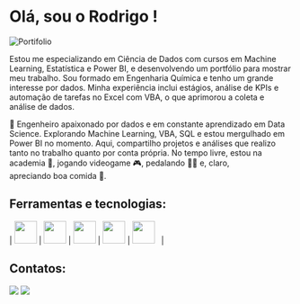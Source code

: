 # Olá, sou o Rodrigo ! 

![Portifolio](https://github.com/user-attachments/assets/df496383-55e5-4fb8-a691-6640d3301054)

Estou me especializando em Ciência de Dados com cursos em Machine Learning, Estatística e Power BI, e desenvolvendo um portfólio para mostrar meu trabalho. Sou formado em Engenharia Química e tenho um grande interesse por dados. Minha experiência inclui estágios, análise de KPIs e automação de tarefas no Excel com VBA, o que aprimorou a coleta e análise de dados.



🚀 Engenheiro apaixonado por dados e em constante aprendizado em Data Science. Explorando Machine Learning, VBA, SQL e estou mergulhado em Power BI no momento. Aqui, compartilho projetos e análises que realizo tanto no trabalho quanto por conta própria. No tempo livre, estou na academia 💪, jogando videogame 🎮, pedalando 🚴‍♂ e, claro, apreciando boa comida 🍔.


## Ferramentas e tecnologias:

|   <img src="https://cdn.jsdelivr.net/gh/devicons/devicon@latest/icons/cplusplus/cplusplus-original.svg" width="40"/>   |   <img src="https://cdn.jsdelivr.net/gh/devicons/devicon@latest/icons/python/python-original.svg" width="40" />   |   <img src="https://cdn.jsdelivr.net/gh/devicons/devicon@latest/icons/visualbasic/visualbasic-original.svg" width="40"/>   |   <img src="https://cdn.jsdelivr.net/gh/devicons/devicon@latest/icons/azuresqldatabase/azuresqldatabase-original.svg" width="40"/>   |   <img src="https://img.icons8.com/?size=512&id=qYfwpsRXEcpc&format=png" height="40">   |


## Contatos:

<a href="https://www.linkedin.com/in/rodrigogomesbertini" target="_blank"><img loading="lazy" src="https://img.shields.io/badge/-LinkedIn-%230077B5?style=for-the-badge&logo=linkedin&logoColor=white" target="_blank"></a>     </div>  <a href = "mailto:contato@rodrigo.gbertini"><img loading="lazy" src="https://img.shields.io/badge/Gmail-D14836?style=for-the-badge&logo=gmail&logoColor=white" target="_blank"></a>
